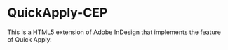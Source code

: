 # QuickApply-CEP
This is a HTML5 extension of Adobe InDesign that implements the feature of Quick Apply.
